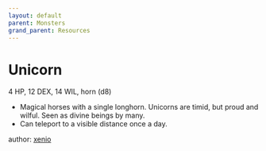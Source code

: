 ```yaml
---
layout: default
parent: Monsters
grand_parent: Resources
---
```


# Unicorn
4 HP, 12 DEX, 14 WIL, horn (d8)
- Magical horses with a single longhorn. Unicorns are timid, but proud and wilful. Seen as divine beings by many.
- Can teleport to a visible distance once a day.

author: [xenio](https://xenioinabottle.blogspot.com)
